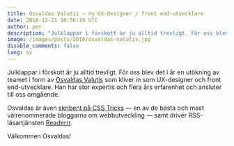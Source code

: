 ```yaml
---
title: Osvaldas Valutis — ny UX-designer / front end-utvecklare
date: 2016-12-21 10:56:19 UTC
author: per
description: "Julklappar i förskott är ju alltid trevligt. För oss blev det i år en utökning av teamet i form av Osvaldas Valutis som kliver in som UX-designer och front end-utvecklare."
image: /images/posts/2016/osvaldas-valutis.jpg
disable_comments: false
lang: sv
---
```


Julklappar i förskott är ju alltid trevligt. För oss blev det i år en utökning av teamet i form av [Osvaldas Valutis](https://osvaldas.info/) som kliver in som UX-designer och front end-utvecklare. Han har stor expertis och flera års erfarenhet och ansluter till oss omgående.

Osvaldas är även [skribent på CSS Tricks](https://css-tricks.com/author/osvaldasvalutis/) — en av de bästa och mest välrenommerade bloggarna om webbutveckling — samt driver RSS-läsartjänsten [Readerrr](http://readerrr.com/).

Välkommen Osvaldas!

